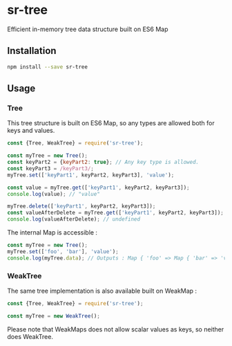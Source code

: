 # sr-tree

Efficient in-memory tree data structure built on ES6 Map

## Installation

```bash
npm install --save sr-tree
```

## Usage

### Tree

This tree structure is built on ES6 Map, so any types are allowed both for keys and values.

```js
const {Tree, WeakTree} = require('sr-tree');

const myTree = new Tree();
const keyPart2 = {keyPart2: true}; // Any key type is allowed.
const keyPart3 = /keyPart3/;
myTree.set(['keyPart1', keyPart2, keyPart3], 'value');

const value = myTree.get(['keyPart1', keyPart2, keyPart3]);
console.log(value); // "value"

myTree.delete(['keyPart1', keyPart2, keyPart3]);
const valueAfterDelete = myTree.get(['keyPart1', keyPart2, keyPart3]);
console.log(valueAfterDelete); // undefined
```

The internal Map is accessible :

```js
const myTree = new Tree();
myTree.set(['foo', 'bar'], 'value');
console.log(myTree.data); // Outputs : Map { 'foo' => Map { 'bar' => 'value' } }
```

### WeakTree

The same tree implementation is also available built on WeakMap :

```js
const {Tree, WeakTree} = require('sr-tree');

const myTree = new WeakTree();
```

Please note that WeakMaps does not allow scalar values as keys, so neither does WeakTree. 
